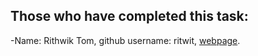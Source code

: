 ## Those who have completed this task:

-Name: Rithwik Tom, github username: ritwit, [webpage](https://ritwit.github.io/rithwiktom/).